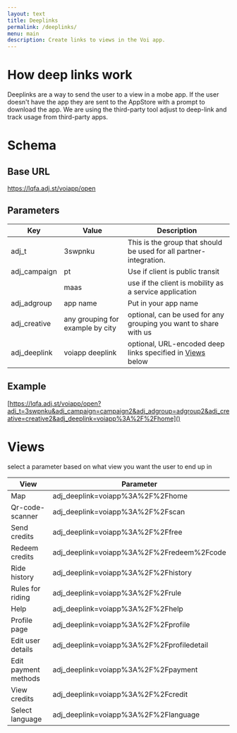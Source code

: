 ```yaml
---
layout: text
title: Deeplinks
permalink: /deeplinks/
menu: main
description: Create links to views in the Voi app.
---
```


# How deep links work
Deeplinks are a way to send the user to a view in a mobe app. If the user doesn't have the app they are sent to the AppStore with a prompt to download the app. We are using the third-party tool adjust to deep-link and track usage from third-party apps.

# Schema

## Base URL
https://lqfa.adj.st/voiapp/open

## Parameters

|Key|Value|Description|
|---|---|---|
|adj_t|3swpnku|This is the group that should be used for all partner-integration.|
|adj_campaign|pt|Use if client is public transit|
||maas|use if the client is mobility as a service application|
|adj_adgroup|app name|Put in your app name|
|adj_creative|any grouping for example by city|optional, can be used for any grouping you want to share with us|
|adj_deeplink|voiapp deeplink|optional, URL-encoded deep links specified in [Views](#views) below|

## Example
[https://lqfa.adj.st/voiapp/open?adj_t=3swpnku&adj_campaign=campaign2&adj_adgroup=adgroup2&adj_creative=creative2&adj_deeplink=voiapp%3A%2F%2Fhome]()

# Views
select a parameter based on what view you want the user to end up in

|View|Parameter|
|---|---|
|Map|adj_deeplink=voiapp%3A%2F%2Fhome|
|Qr-code-scanner|adj_deeplink=voiapp%3A%2F%2Fscan|
|Send credits|adj_deeplink=voiapp%3A%2F%2Ffree|
|Redeem credits|adj_deeplink=voiapp%3A%2F%2Fredeem%2Fcode|
|Ride history|adj_deeplink=voiapp%3A%2F%2Fhistory|
|Rules for riding |adj_deeplink=voiapp%3A%2F%2Frule|
|Help |adj_deeplink=voiapp%3A%2F%2Fhelp|
|Profile page |adj_deeplink=voiapp%3A%2F%2Fprofile|
|Edit user details |adj_deeplink=voiapp%3A%2F%2Fprofiledetail|
|Edit payment methods |adj_deeplink=voiapp%3A%2F%2Fpayment|
|View credits |adj_deeplink=voiapp%3A%2F%2Fcredit|
|Select language |adj_deeplink=voiapp%3A%2F%2Flanguage|